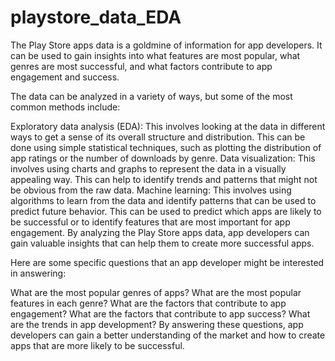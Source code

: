# playstore_data_EDA

The Play Store apps data is a goldmine of information for app developers. It can be used to gain insights into what features are most popular, what genres are most successful, and what factors contribute to app engagement and success.

The data can be analyzed in a variety of ways, but some of the most common methods include:

Exploratory data analysis (EDA): This involves looking at the data in different ways to get a sense of its overall structure and distribution. This can be done using simple statistical techniques, such as plotting the distribution of app ratings or the number of downloads by genre.
Data visualization: This involves using charts and graphs to represent the data in a visually appealing way. This can help to identify trends and patterns that might not be obvious from the raw data.
Machine learning: This involves using algorithms to learn from the data and identify patterns that can be used to predict future behavior. This can be used to predict which apps are likely to be successful or to identify features that are most important for app engagement.
By analyzing the Play Store apps data, app developers can gain valuable insights that can help them to create more successful apps.

Here are some specific questions that an app developer might be interested in answering:

What are the most popular genres of apps?
What are the most popular features in each genre?
What are the factors that contribute to app engagement?
What are the factors that contribute to app success?
What are the trends in app development?
By answering these questions, app developers can gain a better understanding of the market and how to create apps that are more likely to be successful.
